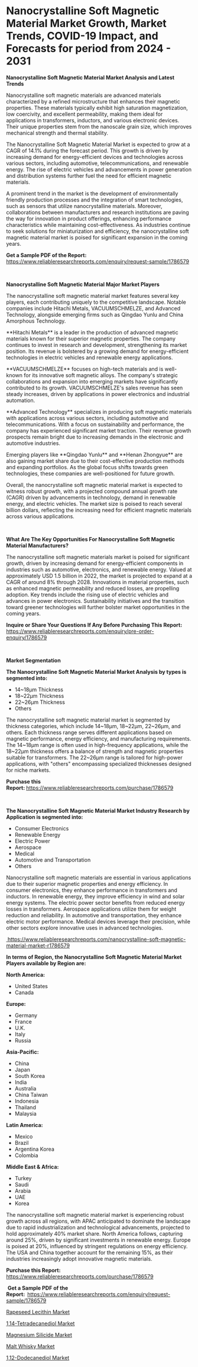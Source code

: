 <p><h1>Nanocrystalline Soft Magnetic Material Market Growth, Market Trends, COVID-19 Impact, and Forecasts for period from 2024 - 2031</h1></p><p><strong>Nanocrystalline Soft Magnetic Material Market Analysis and Latest Trends</strong></p>
<p><p>Nanocrystalline soft magnetic materials are advanced materials characterized by a refined microstructure that enhances their magnetic properties. These materials typically exhibit high saturation magnetization, low coercivity, and excellent permeability, making them ideal for applications in transformers, inductors, and various electronic devices. Their unique properties stem from the nanoscale grain size, which improves mechanical strength and thermal stability.</p><p>The Nanocrystalline Soft Magnetic Material Market is expected to grow at a CAGR of 14.1% during the forecast period. This growth is driven by increasing demand for energy-efficient devices and technologies across various sectors, including automotive, telecommunications, and renewable energy. The rise of electric vehicles and advancements in power generation and distribution systems further fuel the need for efficient magnetic materials.</p><p>A prominent trend in the market is the development of environmentally friendly production processes and the integration of smart technologies, such as sensors that utilize nanocrystalline materials. Moreover, collaborations between manufacturers and research institutions are paving the way for innovation in product offerings, enhancing performance characteristics while maintaining cost-effectiveness. As industries continue to seek solutions for miniaturization and efficiency, the nanocrystalline soft magnetic material market is poised for significant expansion in the coming years.</p></p>
<p><strong>Get a Sample PDF of the Report:&nbsp;</strong> <a href="https://www.reliableresearchreports.com/enquiry/request-sample/1786579?utm_campaign=6&utm_medium=2&utm_source=Github&utm_content=ia&utm_term=09102024&utm_id=nanocrystalline-soft-magnetic-material">https://www.reliableresearchreports.com/enquiry/request-sample/1786579</a></p>
<p>&nbsp;</p>
<p><strong>Nanocrystalline Soft Magnetic Material Major Market Players</strong></p>
<p><p>The nanocrystalline soft magnetic material market features several key players, each contributing uniquely to the competitive landscape. Notable companies include Hitachi Metals, VACUUMSCHMELZE, and Advanced Technology, alongside emerging firms such as Qingdao Yunlu and China Amorphous Technology.</p><p>**Hitachi Metals** is a leader in the production of advanced magnetic materials known for their superior magnetic properties. The company continues to invest in research and development, strengthening its market position. Its revenue is bolstered by a growing demand for energy-efficient technologies in electric vehicles and renewable energy applications.</p><p>**VACUUMSCHMELZE** focuses on high-tech materials and is well-known for its innovative soft magnetic alloys. The company's strategic collaborations and expansion into emerging markets have significantly contributed to its growth. VACUUMSCHMELZE's sales revenue has seen steady increases, driven by applications in power electronics and industrial automation.</p><p>**Advanced Technology** specializes in producing soft magnetic materials with applications across various sectors, including automotive and telecommunications. With a focus on sustainability and performance, the company has experienced significant market traction. Their revenue growth prospects remain bright due to increasing demands in the electronic and automotive industries.</p><p>Emerging players like **Qingdao Yunlu** and **Henan Zhongyue** are also gaining market share due to their cost-effective production methods and expanding portfolios. As the global focus shifts towards green technologies, these companies are well-positioned for future growth.</p><p>Overall, the nanocrystalline soft magnetic material market is expected to witness robust growth, with a projected compound annual growth rate (CAGR) driven by advancements in technology, demand in renewable energy, and electric vehicles. The market size is poised to reach several billion dollars, reflecting the increasing need for efficient magnetic materials across various applications.</p></p>
<p>&nbsp;</p>
<p><strong>What Are The Key Opportunities For Nanocrystalline Soft Magnetic Material Manufacturers?</strong></p>
<p><p>The nanocrystalline soft magnetic materials market is poised for significant growth, driven by increasing demand for energy-efficient components in industries such as automotive, electronics, and renewable energy. Valued at approximately USD 1.5 billion in 2022, the market is projected to expand at a CAGR of around 8% through 2028. Innovations in material properties, such as enhanced magnetic permeability and reduced losses, are propelling adoption. Key trends include the rising use of electric vehicles and advances in power electronics. Sustainability initiatives and the transition toward greener technologies will further bolster market opportunities in the coming years.</p></p>
<p><strong>Inquire or Share Your Questions If Any Before Purchasing This Report:</strong> <a href="https://www.reliableresearchreports.com/enquiry/pre-order-enquiry/1786579?utm_campaign=6&utm_medium=2&utm_source=Github&utm_content=ia&utm_term=09102024&utm_id=nanocrystalline-soft-magnetic-material">https://www.reliableresearchreports.com/enquiry/pre-order-enquiry/1786579</a></p>
<p>&nbsp;</p>
<p><strong>Market Segmentation</strong></p>
<p><strong>The Nanocrystalline Soft Magnetic Material Market Analysis by types is segmented into:</strong></p>
<p><ul><li>14~18μm Thickness</li><li>18~22μm Thickness</li><li>22~26μm Thickness</li><li>Others</li></ul></p>
<p><p>The nanocrystalline soft magnetic material market is segmented by thickness categories, which include 14~18μm, 18~22μm, 22~26μm, and others. Each thickness range serves different applications based on magnetic performance, energy efficiency, and manufacturing requirements. The 14~18μm range is often used in high-frequency applications, while the 18~22μm thickness offers a balance of strength and magnetic properties suitable for transformers. The 22~26μm range is tailored for high-power applications, with "others" encompassing specialized thicknesses designed for niche markets.</p></p>
<p><strong>Purchase this Report:&nbsp;</strong><a href="https://www.reliableresearchreports.com/purchase/1786579?utm_campaign=6&utm_medium=2&utm_source=Github&utm_content=ia&utm_term=09102024&utm_id=nanocrystalline-soft-magnetic-material">https://www.reliableresearchreports.com/purchase/1786579</a></p>
<p>&nbsp;</p>
<p><strong>The Nanocrystalline Soft Magnetic Material Market Industry Research by Application is segmented into:</strong></p>
<p><ul><li>Consumer Electronics</li><li>Renewable Energy</li><li>Electric Power</li><li>Aerospace</li><li>Medical</li><li>Automotive and Transportation</li><li>Others</li></ul></p>
<p><p>Nanocrystalline soft magnetic materials are essential in various applications due to their superior magnetic properties and energy efficiency. In consumer electronics, they enhance performance in transformers and inductors. In renewable energy, they improve efficiency in wind and solar energy systems. The electric power sector benefits from reduced energy losses in transformers. Aerospace applications utilize them for weight reduction and reliability. In automotive and transportation, they enhance electric motor performance. Medical devices leverage their precision, while other sectors explore innovative uses in advanced technologies.</p></p>
<p><a href="https://www.reliableresearchreports.com/nanocrystalline-soft-magnetic-material-market-r1786579?utm_campaign=6&utm_medium=2&utm_source=Github&utm_content=ia&utm_term=09102024&utm_id=nanocrystalline-soft-magnetic-material">&nbsp;https://www.reliableresearchreports.com/nanocrystalline-soft-magnetic-material-market-r1786579</a></p>
<p><strong>In terms of Region, the Nanocrystalline Soft Magnetic Material Market Players available by Region are:</strong></p>
<p>
    <p> <strong> North America: </strong>
        <ul>
            <li>United States</li>
            <li>Canada</li>
        </ul>
        </p> 
    <p> <strong> Europe: </strong>
        <ul>
            <li>Germany</li>
            <li>France</li>
            <li>U.K.</li>
            <li>Italy</li>
            <li>Russia</li>
        </ul>
        </p> 
    <p> <strong> Asia-Pacific: </strong>
        <ul>
            <li>China</li>
            <li>Japan</li>
            <li>South Korea</li>
            <li>India</li>
            <li>Australia</li>
            <li>China Taiwan</li>
            <li>Indonesia</li>
            <li>Thailand</li>
            <li>Malaysia</li>
        </ul>
        </p> 
    <p> <strong> Latin America: </strong>
        <ul>
            <li>Mexico</li>
            <li>Brazil</li>
            <li>Argentina Korea</li>
            <li>Colombia</li>
        </ul>
        </p> 
    <p> <strong> Middle East & Africa: </strong>
        <ul>
            <li>Turkey</li>
            <li>Saudi</li>
            <li>Arabia</li>
            <li>UAE</li>
            <li>Korea</li>
        </ul>
    </p>
    </p>
<p><p>The nanocrystalline soft magnetic material market is experiencing robust growth across all regions, with APAC anticipated to dominate the landscape due to rapid industrialization and technological advancements, projected to hold approximately 40% market share. North America follows, capturing around 25%, driven by significant investments in renewable energy. Europe is poised at 20%, influenced by stringent regulations on energy efficiency. The USA and China together account for the remaining 15%, as their industries increasingly adopt innovative magnetic materials.</p></p>
<p><strong>Purchase this Report: </strong><a href="https://www.reliableresearchreports.com/purchase/1786579?utm_campaign=6&utm_medium=2&utm_source=Github&utm_content=ia&utm_term=09102024&utm_id=nanocrystalline-soft-magnetic-material">https://www.reliableresearchreports.com/purchase/1786579</a></p>
<p>&nbsp;<strong>Get a Sample PDF of the Report:&nbsp;&nbsp;</strong><a href="https://www.reliableresearchreports.com/enquiry/request-sample/1786579?utm_campaign=6&utm_medium=2&utm_source=Github&utm_content=ia&utm_term=09102024&utm_id=nanocrystalline-soft-magnetic-material">https://www.reliableresearchreports.com/enquiry/request-sample/1786579</a></p>
<p><strong></strong></p>
<p><p><a href="https://issuu.com/reportprime-2/docs/rapeseed-lecithin-market-size-2030._49b1003a3146a8?utm_campaign=6&utm_medium=2&utm_source=Github&utm_content=ia&utm_term=09102024&utm_id=nanocrystalline-soft-magnetic-material">Rapeseed Lecithin Market</a></p><p><a href="https://github.com/gailasejs/Market-Research-Report-List-1/blob/main/114-tetradecanediol-market.md?utm_campaign=6&utm_medium=2&utm_source=Github&utm_content=ia&utm_term=09102024&utm_id=nanocrystalline-soft-magnetic-material">1,14-Tetradecanediol Market</a></p><p><a href="https://www.linkedin.com/pulse/future-magnesium-silicide-market-global-forecast-trends-j2u9c?trackingId=me5T%2FUdCQ2CTs9vLLhpL6Q%3D%3D&utm_campaign=6&utm_medium=2&utm_source=Github&utm_content=ia&utm_term=09102024&utm_id=nanocrystalline-soft-magnetic-material">Magnesium Silicide Market</a></p><p><a href="https://issuu.com/reportprime-2/docs/malt-whisky-market-size-2030.pptx_93335022680d09?utm_campaign=6&utm_medium=2&utm_source=Github&utm_content=ia&utm_term=09102024&utm_id=nanocrystalline-soft-magnetic-material">Malt Whisky Market</a></p><p><a href="https://github.com/MaryNelson695/Market-Research-Report-List-1/blob/main/112-dodecanediol-market.md?utm_campaign=6&utm_medium=2&utm_source=Github&utm_content=ia&utm_term=09102024&utm_id=nanocrystalline-soft-magnetic-material">1,12-Dodecanediol Market</a></p></p>
